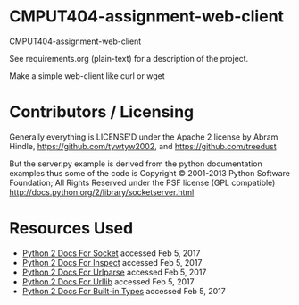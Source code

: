 CMPUT404-assignment-web-client
==============================

CMPUT404-assignment-web-client

See requirements.org (plain-text) for a description of the project.

Make a simple web-client like curl or wget

Contributors / Licensing
========================

Generally everything is LICENSE'D under the Apache 2 license by Abram Hindle, 
https://github.com/tywtyw2002, and https://github.com/treedust

But the server.py example is derived from the python documentation
examples thus some of the code is Copyright © 2001-2013 Python
Software Foundation; All Rights Reserved under the PSF license (GPL
compatible) http://docs.python.org/2/library/socketserver.html

Resources Used
==============
* [Python 2 Docs For Socket](https://docs.python.org/2.7/library/socket.html?highlight=sendall#socket.socket.sendall) accessed Feb 5, 2017
* [Python 2 Docs For Inspect](https://docs.python.org/2/library/inspect.html) accessed Feb 5, 2017
* [Python 2 Docs For Urlparse](https://docs.python.org/2/library/urlparse.html?highlight=urlparse#module-urlparse) accessed Feb 5, 2017
* [Python 2 Docs For Urllib](https://docs.python.org/2/library/urllib.html?highlight=urllib#module-urllib) accessed Feb 5, 2017
* [Python 2 Docs For Built-in Types](https://docs.python.org/2/library/stdtypes.html#bltin-file-objects) accessed Feb 5, 2017
